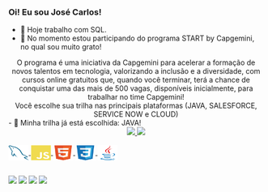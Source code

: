 ### Oi! Eu sou José Carlos!

- 🔭 Hoje trabalho com SQL.
- 🌱 No momento estou participando do programa START by Capgemini, no qual sou muito grato!<br>

<div align="center">
O programa é uma iniciativa da Capgemini para acelerar a formação de novos talentos em tecnologia, valorizando a inclusão e a diversidade, com cursos online gratuitos que, quando você terminar, terá a chance de conquistar uma das mais de 500 vagas, disponíveis inicialmente, para trabalhar no time Capgemini!<br>
Você escolhe sua trilha nas principais plataformas (JAVA, SALESFORCE, SERVICE NOW e CLOUD)
</div>
- 👯 Minha trilha já está escolhida: JAVA!

<div align="center">
  <a href="https://github.com/TaFacilInfo">
  <img height="180em" src="https://github-readme-stats.vercel.app/api?username=TaFacilInfo&show_icons=true&theme=dracula&include_all_commits=true&count_private=true"/>
  <img height="180em" src="https://github-readme-stats.vercel.app/api/top-langs/?username=TaFacilInfo&layout=compact&langs_count=7&theme=dracula"/>
</div>

<div style="display: inline_block"><br>
  <img align="center" alt="TaFacilInfo-Js" height="30" width="40" src="https://raw.githubusercontent.com/devicons/devicon/master/icons/mysql/mysql-original.svg">
  
  <img align="center" alt="TaFacilInfo-Js" height="30" width="40" src="https://raw.githubusercontent.com/devicons/devicon/master/icons/javascript/javascript-plain.svg">
  <img align="center" alt="TaFacilInfo-HTML" height="30" width="40" src="https://raw.githubusercontent.com/devicons/devicon/master/icons/html5/html5-original.svg">
  <img align="center" alt="TaFacilInfo-CSS" height="30" width="40" src="https://raw.githubusercontent.com/devicons/devicon/master/icons/css3/css3-original.svg">
  <img align="center" alt="TaFacilInfo-Java" height="30" width="40" src="https://raw.githubusercontent.com/devicons/devicon/master/icons/java/java-original.svg">
</div>
  
  ##
 
<div> 
  <a href="https://www.youtube.com/c/tafacilinformatica" target="_blank"><img src="https://img.shields.io/badge/YouTube-FF0000?style=for-the-badge&logo=youtube&logoColor=white" target="_blank"></a>
  <a href="https://instagram.com/jcds74dev" target="_blank"><img src="https://img.shields.io/badge/-Instagram-%23E4405F?style=for-the-badge&logo=instagram&logoColor=white" target="_blank"></a>
   <a href = "mailto:jcds74dev@gmail.com"><img src="https://img.shields.io/badge/-Gmail-%23333?style=for-the-badge&logo=gmail&logoColor=white" target="_blank"></a>
  <a href="https://www.linkedin.com/in/jos%C3%A9-carlos-dos-santos-9b464320/" target="_blank"><img src="https://img.shields.io/badge/-LinkedIn-%230077B5?style=for-the-badge&logo=linkedin&logoColor=white" target="_blank"></a>  
</div>

